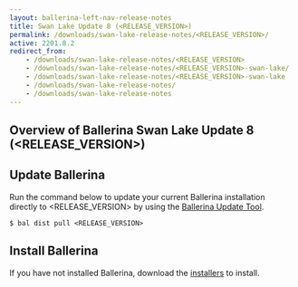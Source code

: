 ```yaml
---
layout: ballerina-left-nav-release-notes
title: Swan Lake Update 8 (<RELEASE_VERSION>)
permalink: /downloads/swan-lake-release-notes/<RELEASE_VERSION>/
active: 2201.8.2
redirect_from: 
    - /downloads/swan-lake-release-notes/<RELEASE_VERSION>
    - /downloads/swan-lake-release-notes/<RELEASE_VERSION>-swan-lake/
    - /downloads/swan-lake-release-notes/<RELEASE_VERSION>-swan-lake
    - /downloads/swan-lake-release-notes/
    - /downloads/swan-lake-release-notes
---
```


## Overview of Ballerina Swan Lake Update 8 (<RELEASE_VERSION>)

<!-- COMMENT OUT ONLY THE APPLICABLE ONE FROM THE BELOW -->

<!-- <em>Swan Lake Update 8 (<RELEASE_VERSION>) is the <RELEASE_SEQUENCE_NUMBER> patch release of Swan Lake Update 8 (2201.8.0) and it includes a security improvement.</em>

<em>Swan Lake Update 8 (<RELEASE_VERSION>) is the <RELEASE_SEQUENCE_NUMBER> patch release of Swan Lake Update 8 (2201.8.0) and it includes a few security improvements.</em> -->

## Update Ballerina

Run the command below to update your current Ballerina installation directly to <RELEASE_VERSION> by using the [Ballerina Update Tool](/learn/update-tool/).

```
$ bal dist pull <RELEASE_VERSION>
```

## Install Ballerina

If you have not installed Ballerina, download the [installers](/downloads/#swanlake) to install.
